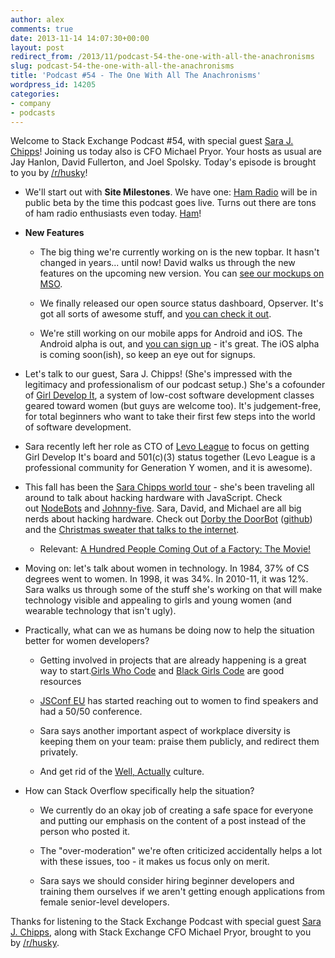 ```yaml
---
author: alex
comments: true
date: 2013-11-14 14:07:30+00:00
layout: post
redirect_from: /2013/11/podcast-54-the-one-with-all-the-anachronisms
slug: podcast-54-the-one-with-all-the-anachronisms
title: 'Podcast #54 - The One With All The Anachronisms'
wordpress_id: 14205
categories:
- company
- podcasts
---
```


Welcome to Stack Exchange Podcast #54, with special guest [Sara J. Chipps](http://sarajchipps.com/)! Joining us today also is CFO Michael Pryor. Your hosts as usual are Jay Hanlon, David Fullerton, and Joel Spolsky. Today's episode is brought to you by [/r/husky](http://reddit.com/r/husky)!



	
  * We'll start out with **Site Milestones**. We have one: [Ham Radio](http://ham.stackexchange.com/?utm_source=seblog&utm_medium=link&utm_campaign=podcast&utm_content=podcast54) will be in public beta by the time this podcast goes live. Turns out there are tons of ham radio enthusiasts even today. [Ham](http://media.tumblr.com/tumblr_mc58hpTHQ81qiau0f.gif)!

	
  * **New Features**

	
    * The big thing we're currently working on is the new topbar. It hasn't changed in years... until now! David walks us through the new features on the upcoming new version. You can [see our mockups on MSO](http://meta.stackoverflow.com/questions/198613/feedback-request-new-top-bar-and-multicollider-redesign?utm_source=seblog&utm_medium=link&utm_campaign=podcast&utm_content=podcast54).

	
    * We finally released our open source status dashboard, Opserver. It's got all sorts of awesome stuff, and [you can check it out](https://github.com/opserver/Opserver).

	
    * We're still working on our mobile apps for Android and iOS. The Android alpha is out, and [you can sign up](http://meta.stackoverflow.com/questions/190200/help-us-test-the-alpha-version-of-our-android-app?utm_source=seblog&utm_medium=link&utm_campaign=podcast&utm_content=podcast54) - it's great. The iOS alpha is coming soon(ish), so keep an eye out for signups.




	
  * Let's talk to our guest, Sara J. Chipps! (She's impressed with the legitimacy and professionalism of our podcast setup.) She's a cofounder of [Girl Develop It](http://www.girldevelopit.com/), a system of low-cost software development classes geared toward women (but guys are welcome too). It's judgement-free, for total beginners who want to take their first few steps into the world of software development.

	
  * Sara recently left her role as CTO of [Levo League](http://www.levo.com/) to focus on getting Girl Develop It's board and 501(c)(3) status together (Levo League is a professional community for Generation Y women, and it is awesome).

	
  * This fall has been the [Sara Chipps world tour](http://sarajchipps.com/speaking) - she's been traveling all around to talk about hacking hardware with JavaScript. Check out [NodeBots](http://nodebots.io/) and [Johnny-five](https://github.com/rwaldron/johnny-five). Sara, David, and Michael are all big nerds about hacking hardware. Check out [Dorby the DoorBot](http://rbrtr.com/post/44142337865/dorby-the-doorbot) ([github](https://github.com/LevoLeague/dorby)) and the [Christmas sweater that talks to the internet](http://developers.levoleague.com/post/39445070833/open-sourcing-our-arduino-powered-christmas-sweater).

	
    * Relevant: [A Hundred People Coming Out of a Factory: The Movie!](http://www.youtube.com/watch?v=OYpKZx090UE)




	
  * Moving on: let's talk about women in technology. In 1984, 37% of CS degrees went to women. In 1998, it was 34%. In 2010-11, it was 12%.  Sara walks us through some of the stuff she's working on that will make technology visible and appealing to girls and young women (and wearable technology that isn't ugly).

	
  * Practically, what can we as humans be doing now to help the situation better for women developers?

	
    * Getting involved in projects that are already happening is a great way to start.[Girls Who Code](http://www.girlswhocode.com/) and [Black Girls Code](http://www.blackgirlscode.com/) are good resources

	
    * [JSConf EU](http://2013.jsconf.eu/) has started reaching out to women to find speakers and had a 50/50 conference.

	
    * Sara says another important aspect of workplace diversity is keeping them on your team: praise them publicly, and redirect them privately.

	
    * And get rid of the [Well, Actually](http://tirania.org/blog/archive/2011/Feb-17.html) culture.




	
  * How can Stack Overflow specifically help the situation?

	
    * We currently do an okay job of creating a safe space for everyone and putting our emphasis on the content of a post instead of the person who posted it.

	
    * The "over-moderation" we're often criticized accidentally helps a lot with these issues, too - it makes us focus only on merit.

	
    * Sara says we should consider hiring beginner developers and training them ourselves if we aren't getting enough applications from female senior-level developers.





Thanks for listening to the Stack Exchange Podcast with special guest [Sara J. Chipps](http://twitter.com/sarajchipps), along with Stack Exchange CFO Michael Pryor, brought to you by [/r/husky](http://reddit.com/r/husky).

